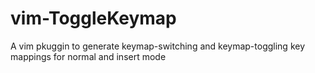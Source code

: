vim-ToggleKeymap
================

A vim pkuggin to generate keymap-switching and keymap-toggling key mappings for normal and insert mode
